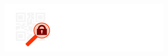 ![QR Inspector Logo Banner](https://github.com/jensenhill/jensenhill.github.io/blob/96f4482d460bc31ed2b7f814e7225470bbbb3b5e/assets/Banner%20White.png)

